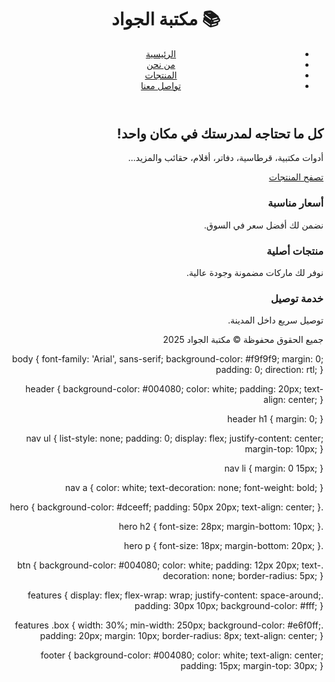 <!DOCTYPE html>
<html lang="ar" dir="rtl">
<head>
  <meta charset="UTF-8">
  <meta name="viewport" content="width=device-width, initial-scale=1">
  <title>مكتبة الجواد - قرطاسية مدرسية</title>
  <link rel="stylesheet" href="style.css">
</head>
<body>
  <header>
    <h1>📚 مكتبة الجواد</h1>
    <nav>
      <ul>
        <li><a href="#">الرئيسية</a></li>
        <li><a href="#">من نحن</a></li>
        <li><a href="#">المنتجات</a></li>
        <li><a href="#">تواصل معنا</a></li>
      </ul>
    </nav>
  </header>

  <section class="hero">
    <h2>كل ما تحتاجه لمدرستك في مكان واحد!</h2>
    <p>أدوات مكتبية، قرطاسية، دفاتر، أقلام، حقائب والمزيد...</p>
    <a href="#" class="btn">تصفح المنتجات</a>
  </section>

  <section class="features">
    <div class="box">
      <h3>أسعار مناسبة</h3>
      <p>نضمن لك أفضل سعر في السوق.</p>
    </div>
    <div class="box">
      <h3>منتجات أصلية</h3>
      <p>نوفر لك ماركات مضمونة وجودة عالية.</p>
    </div>
    <div class="box">
      <h3>خدمة توصيل</h3>
      <p>توصيل سريع داخل المدينة.</p>
    </div>
  </section>

  <footer>
    <p>جميع الحقوق محفوظة © مكتبة الجواد 2025</p>
  </footer>
</body>
</html>
body {
  font-family: 'Arial', sans-serif;
  background-color: #f9f9f9;
  margin: 0;
  padding: 0;
  direction: rtl;
}

header {
  background-color: #004080;
  color: white;
  padding: 20px;
  text-align: center;
}

header h1 {
  margin: 0;
}

nav ul {
  list-style: none;
  padding: 0;
  display: flex;
  justify-content: center;
  margin-top: 10px;
}

nav li {
  margin: 0 15px;
}

nav a {
  color: white;
  text-decoration: none;
  font-weight: bold;
}

.hero {
  background-color: #dceeff;
  padding: 50px 20px;
  text-align: center;
}

.hero h2 {
  font-size: 28px;
  margin-bottom: 10px;
}

.hero p {
  font-size: 18px;
  margin-bottom: 20px;
}

.btn {
  background-color: #004080;
  color: white;
  padding: 12px 20px;
  text-decoration: none;
  border-radius: 5px;
}

.features {
  display: flex;
  flex-wrap: wrap;
  justify-content: space-around;
  padding: 30px 10px;
  background-color: #fff;
}

.features .box {
  width: 30%;
  min-width: 250px;
  background-color: #e6f0ff;
  padding: 20px;
  margin: 10px;
  border-radius: 8px;
  text-align: center;
}

footer {
  background-color: #004080;
  color: white;
  text-align: center;
  padding: 15px;
  margin-top: 30px;
}
